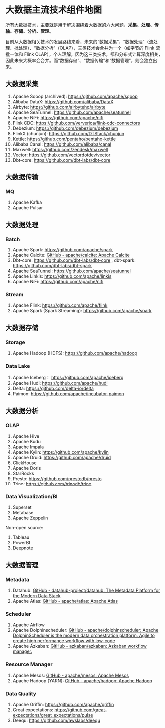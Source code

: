 # 大数据主流技术组件地图


所有大数据技术，主要就是用于解决围绕着大数据的六大问题，**采集、处理、传输、存储、分析、管理**。

目前从大数据相关技术的发展路线来看，未来的“数据采集”、“数据处理”（流处理、批处理）、“数据分析”（OLAP），三类技术会合并为一个（如字节的 Flink 流批一体和 Flink OLAP），个人理解，因为这三类技术，都和分布式计算深度相关，因此未来大概率会合并。而“数据存储”、“数据传输”和“数据管理”，则会独立出来。

## 大数据采集

1. Apache Sqoop (archived): https://github.com/apache/sqoop
2. Alibaba DataX: https://github.com/alibaba/DataX
3. Airbyte: https://github.com/airbytehq/airbyte
4. Apache SeaTunnel: https://github.com/apache/seatunnel
5. Apache NiFi: https://github.com/apache/nifi
6. Flink CDC: https://github.com/ververica/flink-cdc-connectors
7. Debezium: https://github.com/debezium/debezium
8. FlinkX (chunjun): https://github.com/DTStack/chunjun
9. Kettle: https://github.com/pentaho/pentaho-kettle
10. Alibaba Canal: https://github.com/alibaba/canal
11. Maxwell: https://github.com/zendesk/maxwell
12. Vector: https://github.com/vectordotdev/vector
13. Dbt-core: https://github.com/dbt-labs/dbt-core

## 大数据传输

### MQ

1. Apache Kafka
2. Apache Pulsar

## 大数据处理

### Batch
1. Apache Spark: https://github.com/apache/spark
2. Apache Calcite: [GitHub - apache/calcite: Apache Calcite](https://github.com/apache/calcite)
3. Dbt-core: https://github.com/dbt-labs/dbt-core , dbt-spark: https://github.com/dbt-labs/dbt-spark
3. Apache SeaTunnel: https://github.com/apache/seatunnel
4. Apache Linkis: https://github.com/apache/linkis
5. Apache NiFi: https://github.com/apache/nifi

### Stream
1. Apache Flink: https://github.com/apache/flink
2. Apache Spark (Spark Streaming): https://github.com/apache/spark

## 大数据存储

### Storage

1. Apache Hadoop (HDFS): https://github.com/apache/hadoop

### Data Lake

1. Apache Iceberg： https://github.com/apache/iceberg
2. Apache Hudi: https://github.com/apache/hudi
3. Delta: https://github.com/delta-io/delta
4. Paimon: https://github.com/apache/incubator-paimon


## 大数据分析

### OLAP

1. Apache Hive
2. Apache Kudu
3. Apache Impala
4. Apache Kylin: https://github.com/apache/kylin
5. Apache Druid: https://github.com/apache/druid
6. ClickHouse
7. Apache Doris
8. StarRocks
9. Presto: https://github.com/prestodb/presto
10. Trino: https://github.com/trinodb/trino

### Data Visualization/BI

1. Superset
2. Metabase
3. Apache Zeppelin

Non-open source: 
1. Tableau
2. PowerBI
3. Deepnote

## 大数据管理


### Metadata

1. Datahub: [GitHub - datahub-project/datahub: The Metadata Platform for the Modern Data Stack](https://github.com/datahub-project/datahub)
2. Apache Atlas: [GitHub - apache/atlas: Apache Atlas](https://github.com/apache/atlas)

### Scheduler

1. Apache Airflow
2. Apache Dolphinscheduler: [GitHub - apache/dolphinscheduler: Apache DolphinScheduler is the modern data orchestration platform. Agile to create high performance workflow with low-code](https://github.com/apache/dolphinscheduler)
3. Apache Azkaban: [GitHub - azkaban/azkaban: Azkaban workflow manager.](https://github.com/azkaban/azkaban)

### Resource Manager

1. Apache Mesos: [GitHub - apache/mesos: Apache Mesos](https://github.com/apache/mesos)
2. Apache Hadoop (YARN): [GitHub - apache/hadoop: Apache Hadoop](https://github.com/apache/hadoop)

### Data Quality

1. Apache Griffin: https://github.com/apache/griffin
2. Great expectations: https://github.com/great-expectations/great_expectations/pulse
3. Deequ: https://github.com/awslabs/deequ

